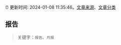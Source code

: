 :alarm_clock: 更新时间: 2024-01-08 11:35:46。[文章来源](/README.md)、[文章分类](/TAGS.md)

## 报告


> 关键字：`报告`、`月报`




